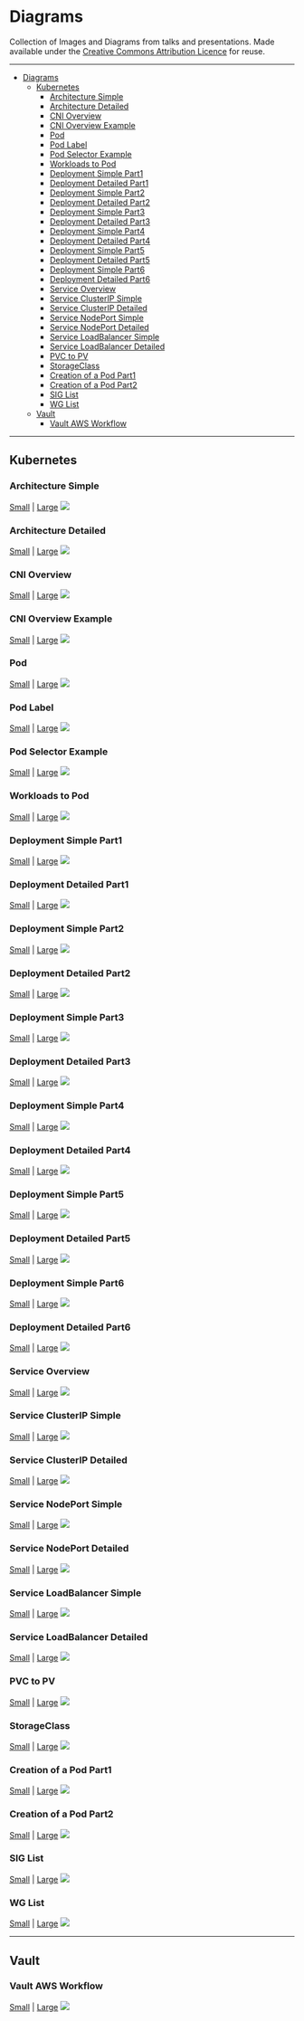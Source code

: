 # Diagrams

Collection of Images and Diagrams from talks and presentations. Made available under the [Creative Commons Attribution Licence](https://creativecommons.org/licenses/by/4.0/) for reuse.

---
- [Diagrams](#diagrams)
    - [Kubernetes](#kubernetes)
        - [Architecture Simple](#architecture-simple)
        - [Architecture Detailed](#architecture-detailed)
        - [CNI Overview](#cni-overview)
        - [CNI Overview Example](#cni-overview-example)
        - [Pod](#pod)
        - [Pod Label](#pod-label)
        - [Pod Selector Example](#pod-selector-example)
        - [Workloads to Pod](#workloads-to-pod)
        - [Deployment Simple Part1](#deployment-simple-part1)
        - [Deployment Detailed Part1](#deployment-detailed-part1)
        - [Deployment Simple Part2](#deployment-simple-part2)
        - [Deployment Detailed Part2](#deployment-detailed-part2)
        - [Deployment Simple Part3](#deployment-simple-part3)
        - [Deployment Detailed Part3](#deployment-detailed-part3)
        - [Deployment Simple Part4](#deployment-simple-part4)
        - [Deployment Detailed Part4](#deployment-detailed-part4)
        - [Deployment Simple Part5](#deployment-simple-part5)
        - [Deployment Detailed Part5](#deployment-detailed-part5)
        - [Deployment Simple Part6](#deployment-simple-part6)
        - [Deployment Detailed Part6](#deployment-detailed-part6)
        - [Service Overview](#service-overview)
        - [Service ClusterIP Simple](#service-clusterip-simple)
        - [Service ClusterIP Detailed](#service-clusterip-detailed)
        - [Service NodePort Simple](#service-nodeport-simple)
        - [Service NodePort Detailed](#service-nodeport-detailed)
        - [Service LoadBalancer Simple](#service-loadbalancer-simple)
        - [Service LoadBalancer Detailed](#service-loadbalancer-detailed)
        - [PVC to PV](#pvc-to-pv)
        - [StorageClass](#storageclass)
        - [Creation of a Pod Part1](#creation-of-a-pod-part1)
        - [Creation of a Pod Part2](#creation-of-a-pod-part2)
        - [SIG List](#sig-list)
        - [WG List](#wg-list)
    - [Vault](#vault)
        - [Vault AWS Workflow](#vault-aws-workflow)

---

## Kubernetes

### Architecture Simple

[Small](Kubernetes/Architecture_Simple_Small.png) | [Large](Kubernetes/Architecture_Simple_Large.png)
![](Kubernetes/Architecture_Simple_Small.png)

### Architecture Detailed

[Small](Kubernetes/Architecture_Detailed_Small.png) | [Large](Kubernetes/Architecture_Detailed_Large.png)
![](Kubernetes/Architecture_Detailed_Small.png)

### CNI Overview

[Small](Kubernetes/CNI_Overview_Small.png) | [Large](Kubernetes/CNI_Overview_Large.png)
![](Kubernetes/CNI_Overview_Small.png)

### CNI Overview Example

[Small](Kubernetes/CNI_Overview_Example_Small.png) | [Large](Kubernetes/CNI_Overview_Example_Large.png)
![](Kubernetes/CNI_Overview_Example_Small.png)

### Pod

[Small](Kubernetes/Pod_Small.png) | [Large](Kubernetes/Pod_Large.png)
![](Kubernetes/Pod_Small.png)

### Pod Label

[Small](Kubernetes/Pod_Label_Small.png) | [Large](Kubernetes/Pod_Label_Large.png)
![](Kubernetes/Pod_Label_Small.png)

### Pod Selector Example

[Small](Kubernetes/Pod_Selector_Example_Small.png) | [Large](Kubernetes/Pod_Selector_Example_Large.png)
![](Kubernetes/Pod_Selector_Example_Small.png)

### Workloads to Pod

[Small](Kubernetes/Workloads_to_Pod_Small.png) | [Large](Kubernetes/Workloads_to_Pod_Large.png)
![](Kubernetes/Workloads_to_Pod_Small.png)

### Deployment Simple Part1

[Small](Kubernetes/Deployment_Simple_Part1_Small.png) | [Large](Kubernetes/Deployment_Simple_Part1_Large.png)
![](Kubernetes/Deployment_Simple_Part1_Small.png)

### Deployment Detailed Part1

[Small](Kubernetes/Deployment_Detailed_Part1_Small.png) | [Large](Kubernetes/Deployment_Detailed_Part1_Large.png)
![](Kubernetes/Deployment_Detailed_Part1_Small.png)

### Deployment Simple Part2

[Small](Kubernetes/Deployment_Simple_Part2_Small.png) | [Large](Kubernetes/Deployment_Simple_Part2_Large.png)
![](Kubernetes/Deployment_Simple_Part2_Small.png)

### Deployment Detailed Part2

[Small](Kubernetes/Deployment_Detailed_Part2_Small.png) | [Large](Kubernetes/Deployment_Detailed_Part2_Large.png)
![](Kubernetes/Deployment_Detailed_Part2_Small.png)

### Deployment Simple Part3

[Small](Kubernetes/Deployment_Simple_Part3_Small.png) | [Large](Kubernetes/Deployment_Simple_Part3_Large.png)
![](Kubernetes/Deployment_Simple_Part3_Small.png)

### Deployment Detailed Part3

[Small](Kubernetes/Deployment_Detailed_Part3_Small.png) | [Large](Kubernetes/Deployment_Detailed_Part3_Large.png)
![](Kubernetes/Deployment_Detailed_Part3_Small.png)

### Deployment Simple Part4

[Small](Kubernetes/Deployment_Simple_Part4_Small.png) | [Large](Kubernetes/Deployment_Simple_Part4_Large.png)
![](Kubernetes/Deployment_Simple_Part4_Small.png)

### Deployment Detailed Part4

[Small](Kubernetes/Deployment_Detailed_Part4_Small.png) | [Large](Kubernetes/Deployment_Detailed_Part4_Large.png)
![](Kubernetes/Deployment_Detailed_Part4_Small.png)

### Deployment Simple Part5

[Small](Kubernetes/Deployment_Simple_Part5_Small.png) | [Large](Kubernetes/Deployment_Simple_Part5_Large.png)
![](Kubernetes/Deployment_Simple_Part5_Small.png)

### Deployment Detailed Part5

[Small](Kubernetes/Deployment_Detailed_Part5_Small.png) | [Large](Kubernetes/Deployment_Detailed_Part5_Large.png)
![](Kubernetes/Deployment_Detailed_Part5_Small.png)

### Deployment Simple Part6

[Small](Kubernetes/Deployment_Simple_Part6_Small.png) | [Large](Kubernetes/Deployment_Simple_Part6_Large.png)
![](Kubernetes/Deployment_Simple_Part6_Small.png)

### Deployment Detailed Part6

[Small](Kubernetes/Deployment_Detailed_Part6_Small.png) | [Large](Kubernetes/Deployment_Detailed_Part6_Large.png)
![](Kubernetes/Deployment_Detailed_Part6_Small.png)

### Service Overview

[Small](Kubernetes/Service_Overview_Small.png) | [Large](Kubernetes/Service_Overview_Large.png)
![](Kubernetes/Service_Overview_Small.png)

### Service ClusterIP Simple

[Small](Kubernetes/Service_ClusterIP_Simple_Small.png) | [Large](Kubernetes/Service_ClusterIP_Simple_Large.png)
![](Kubernetes/Service_ClusterIP_Simple_Small.png)

### Service ClusterIP Detailed

[Small](Kubernetes/Service_ClusterIP_Detailed_Small.png) | [Large](Kubernetes/Service_ClusterIP_Detailed_Large.png)
![](Kubernetes/Service_ClusterIP_Detailed_Small.png)

### Service NodePort Simple

[Small](Kubernetes/Service_NodePort_Simple_Small.png) | [Large](Kubernetes/Service_NodePort_Simple_Large.png)
![](Kubernetes/Service_NodePort_Simple_Small.png)

### Service NodePort Detailed

[Small](Kubernetes/Service_NodePort_Detailed_Small.png) | [Large](Kubernetes/Service_NodePort_Detailed_Large.png)
![](Kubernetes/Service_NodePort_Detailed_Small.png)

### Service LoadBalancer Simple

[Small](Kubernetes/Service_LoadBalancer_Simple_Small.png) | [Large](Kubernetes/Service_LoadBalancer_Simple_Large.png)
![](Kubernetes/Service_LoadBalancer_Simple_Small.png)

### Service LoadBalancer Detailed

[Small](Kubernetes/Service_LoadBalancer_Detailed_Small.png) | [Large](Kubernetes/Service_LoadBalancer_Detailed_Large.png)
![](Kubernetes/Service_LoadBalancer_Detailed_Small.png)

### PVC to PV

[Small](Kubernetes/PVC_PV_Small.png) | [Large](Kubernetes/PVC_PV_Large.png)
![](Kubernetes/PVC_PV_Small.png)

### StorageClass

[Small](Kubernetes/StorageClass_Small.png) | [Large](Kubernetes/StorageClass_Large.png)
![](Kubernetes/StorageClass_Small.png)

### Creation of a Pod Part1

[Small](Kubernetes/Creation_of_a_Pod_Part1_Small.png) | [Large](Kubernetes/Creation_of_a_Pod_Part1_Large.png)
![](Kubernetes/Creation_of_a_Pod_Part1_Small.png)

### Creation of a Pod Part2

[Small](Kubernetes/Creation_of_a_Pod_Part2_Small.png) | [Large](Kubernetes/Creation_of_a_Pod_Part2_Large.png)
![](Kubernetes/Creation_of_a_Pod_Part2_Small.png)

### SIG List

[Small](Kubernetes/SIG_List_Small.png) | [Large](Kubernetes/SIG_List_Large.png)
![](Kubernetes/SIG_List_Small.png)

### WG List

[Small](Kubernetes/WG_List_Small.png) | [Large](Kubernetes/WG_List_Large.png)
![](Kubernetes/WG_List_Small.png)

---

## Vault

### Vault AWS Workflow

[Small](Vault/Vault_AWS_Workflow_Small.png) | [Large](Vault/Vault_AWS_Workflow_Large.png)
![](Vault/Vault_AWS_Workflow_Small.png)